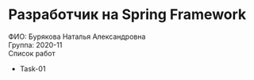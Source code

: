 # Разработчик на Spring Framework

 ФИО: Бурякова Наталья Александровна    
 Группа: 2020-11    
 Список работ    
 - Task-01
